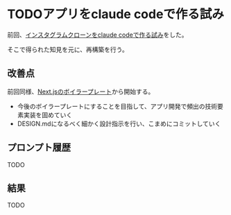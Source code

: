 # TODOアプリをclaude codeで作る試み

前回、[インスタグラムクローンをclaude codeで作る試み](https://github.com/coder-ka/instagram-clone-vibed)をした。

そこで得られた知見を元に、再構築を行う。

## 改善点

前回同様、[Next.jsのボイラープレート](https://vercel.com/templates/next.js/nextjs-boilerplate)から開始する。

- 今後のボイラープレートにすることを目指して、アプリ開発で頻出の技術要素実装を固めていく
- DESIGN.mdになるべく細かく設計指示を行い、こまめにコミットしていく

## プロンプト履歴

TODO

## 結果

TODO
